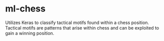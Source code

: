 # ml-chess

Utilizes Keras to classify tactical motifs found within a chess position. Tactical motifs are patterns that arise within chess and can be exploited to gain a winning position.
